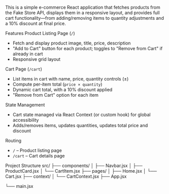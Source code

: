 This is a simple e-commerce React application that fetches products from the Fake Store API, displays them in a responsive layout, and provides full cart functionality—from adding/removing items to quantity adjustments and a 10% discount at final price.


 Features
 Product Listing Page (`/`)
  - Fetch and display product image, title, price, description  
  - "Add to Cart" button for each product; toggles to "Remove from Cart" if already in cart  
  - Responsive grid layout

  Cart Page (`/cart`)
  - List items in cart with name, price, quantity controls (±)  
  - Compute per-item total (`price × quantity`)  
  - Dynamic cart total, with a 10% discount applied
  - "Remove from Cart" option for each item

  State Management
  - Cart state managed via React Context (or custom hook) for global accessibility  
  - Adds/removes items, updates quantities, updates total price and discount

  Routing
  - `/` – Product listing page  
  - `/cart` – Cart details page  
  
  Project Structure
src/
  ├── components/
  │     ├── Navbar.jsx
  │     ├── ProductCard.jsx
  │     └── CartItem.jsx
  ├── pages/
  │     ├── Home.jsx
  │     └── Cart.jsx
  ├── context/
  │     └── CartContext.jsx
  ├── App.jsx
  
  └── main.jsx
